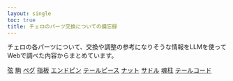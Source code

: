 ```yaml
---
layout: single
toc: true
title: チェロのパーツ交換についての備忘録
---
```


チェロの各パーツについて、交換や調整の参考になりそうな情報をLLMを使ってWebで調べた内容からまとめています。

<div class="grid grid-cols-2 md:grid-cols-3 gap-4">
<a class="block border p-4 rounded-lg" href="{{ '/strings/' | relative_url }}">弦</a>
<a class="block border p-4 rounded-lg" href="{{ '/bridges/' | relative_url }}">駒</a>
<a class="block border p-4 rounded-lg" href="{{ '/pegs/' | relative_url }}">ペグ</a>
<a class="block border p-4 rounded-lg" href="{{ '/fingerboards/' | relative_url }}">指板</a>
<a class="block border p-4 rounded-lg" href="{{ '/endpins/' | relative_url }}">エンドピン</a>
<a class="block border p-4 rounded-lg" href="{{ '/tailpieces/' | relative_url }}">テールピース</a>
<a class="block border p-4 rounded-lg" href="{{ '/nuts/' | relative_url }}">ナット</a>
<a class="block border p-4 rounded-lg" href="{{ '/saddles/' | relative_url }}">サドル</a>
<a class="block border p-4 rounded-lg" href="{{ '/soundposts/' | relative_url }}">魂柱</a>
<a class="block border p-4 rounded-lg" href="{{ '/tailguts/' | relative_url }}">テールコード</a>
</div>
